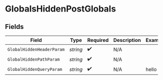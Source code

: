 # GlobalsHiddenPostGlobals


## Fields

| Field                     | Type                      | Required                  | Description               | Example                   |
| ------------------------- | ------------------------- | ------------------------- | ------------------------- | ------------------------- |
| `GlobalHiddenHeaderParam` | *string*                  | :heavy_check_mark:        | N/A                       |                           |
| `GlobalHiddenPathParam`   | *string*                  | :heavy_check_mark:        | N/A                       |                           |
| `GlobalHiddenQueryParam`  | *string*                  | :heavy_check_mark:        | N/A                       | hello                     |